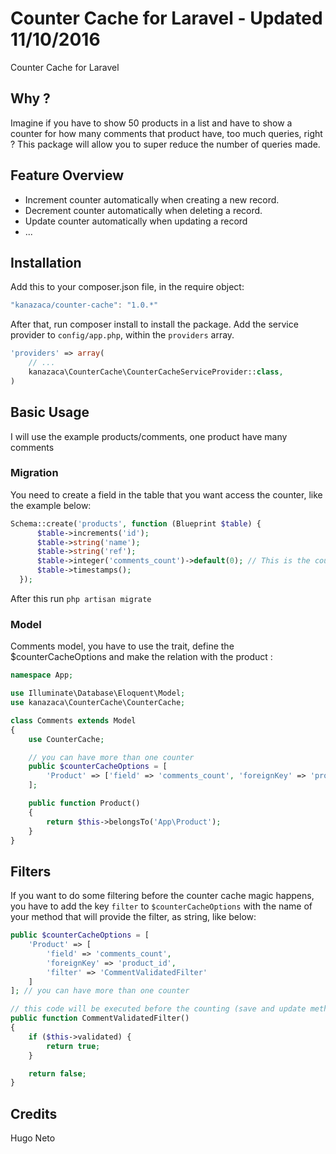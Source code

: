 # Counter Cache for Laravel - Updated 11/10/2016
Counter Cache for Laravel

## Why ?
Imagine if you have to show 50 products in a list and have to show a counter for how many comments that product have, too much queries, right ? This package will allow you to super reduce the number of queries made.

## Feature Overview
- Increment counter automatically when creating a new record.
- Decrement counter automatically when deleting a record.
- Update counter automatically when updating a record
- ...

## Installation
Add this to your composer.json file, in the require object:

```javascript
"kanazaca/counter-cache": "1.0.*"
```

After that, run composer install to install the package.
Add the service provider to `config/app.php`, within the `providers` array.

```php
'providers' => array(
	// ...
	kanazaca\CounterCache\CounterCacheServiceProvider::class,
)
```

## Basic Usage

I will use the example products/comments, one product have many comments

### Migration
You need to create a field in the table that you want access the counter, like the example below:
```php
Schema::create('products', function (Blueprint $table) {
      $table->increments('id');
      $table->string('name');
      $table->string('ref');
      $table->integer('comments_count')->default(0); // This is the counter that you have to add
      $table->timestamps();
  });
```
After this run `php artisan migrate`

### Model
Comments model, you have to use the trait, define the $counterCacheOptions and make the relation with the product :
```php
namespace App;

use Illuminate\Database\Eloquent\Model;
use kanazaca\CounterCache\CounterCache;

class Comments extends Model
{
    use CounterCache;

    // you can have more than one counter
    public $counterCacheOptions = [
        'Product' => ['field' => 'comments_count', 'foreignKey' => 'product_id']
    ];

    public function Product()
    {
        return $this->belongsTo('App\Product');
    }
}
```

## Filters

If you want to do some filtering before the counter cache magic happens, you have to add the key `filter` to `$counterCacheOptions` with the name of your method that will provide the filter, as string, like below:
```php
public $counterCacheOptions = [
    'Product' => [
        'field' => 'comments_count',
        'foreignKey' => 'product_id',
        'filter' => 'CommentValidatedFilter'
    ]
]; // you can have more than one counter

// this code will be executed before the counting (save and update method)
public function CommentValidatedFilter()
{
    if ($this->validated) {
        return true;
    }

    return false;
}
```

## Credits
Hugo Neto
